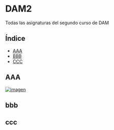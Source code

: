 # DAM2
Todas las asignaturas del segundo curso de DAM


## Índice
- [AAA](#aaa)
- [BBB](#bbb)
- [CCC](#ccc)

## AAA
[![imagen](https://i.imgur.com/f6KNNY3.png)](https://i.imgur.com/f6KNNY3.png)

## bbb

## ccc
